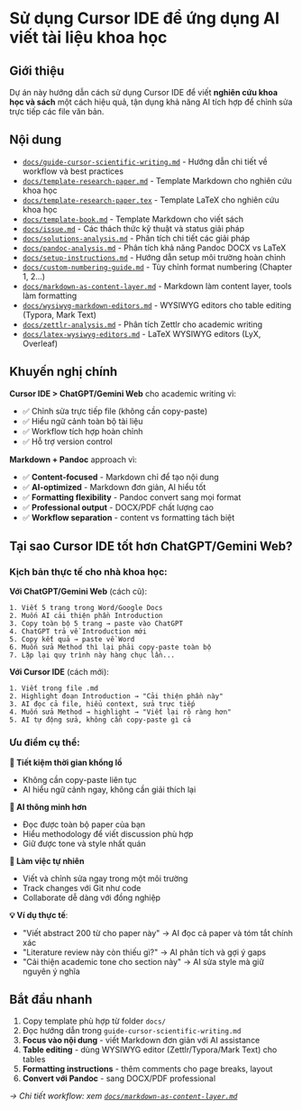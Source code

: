 # Sử dụng Cursor IDE để ứng dụng AI viết tài liệu khoa học

## Giới thiệu

Dự án này hướng dẫn cách sử dụng Cursor IDE để viết **nghiên cứu khoa học và sách** một cách hiệu quả, tận dụng khả năng AI tích hợp để chỉnh sửa trực tiếp các file văn bản.

## Nội dung

- [`docs/guide-cursor-scientific-writing.md`](docs/guide-cursor-scientific-writing.md) - Hướng dẫn chi tiết về workflow và best practices
- [`docs/template-research-paper.md`](docs/template-research-paper.md) - Template Markdown cho nghiên cứu khoa học
- [`docs/template-research-paper.tex`](docs/template-research-paper.tex) - Template LaTeX cho nghiên cứu khoa học
- [`docs/template-book.md`](docs/template-book.md) - Template Markdown cho viết sách
- [`docs/issue.md`](docs/issue.md) - Các thách thức kỹ thuật và status giải pháp
- [`docs/solutions-analysis.md`](docs/solutions-analysis.md) - Phân tích chi tiết các giải pháp
- [`docs/pandoc-analysis.md`](docs/pandoc-analysis.md) - Phân tích khả năng Pandoc DOCX vs LaTeX
- [`docs/setup-instructions.md`](docs/setup-instructions.md) - Hướng dẫn setup môi trường hoàn chỉnh
- [`docs/custom-numbering-guide.md`](docs/custom-numbering-guide.md) - Tùy chỉnh format numbering (Chapter 1, 2...)
- [`docs/markdown-as-content-layer.md`](docs/markdown-as-content-layer.md) - Markdown làm content layer, tools làm formatting
- [`docs/wysiwyg-markdown-editors.md`](docs/wysiwyg-markdown-editors.md) - WYSIWYG editors cho table editing (Typora, Mark Text)
- [`docs/zettlr-analysis.md`](docs/zettlr-analysis.md) - Phân tích Zettlr cho academic writing
- [`docs/latex-wysiwyg-editors.md`](docs/latex-wysiwyg-editors.md) - LaTeX WYSIWYG editors (LyX, Overleaf)

## Khuyến nghị chính

**Cursor IDE > ChatGPT/Gemini Web** cho academic writing vì:
- ✅ Chỉnh sửa trực tiếp file (không cần copy-paste)
- ✅ Hiểu ngữ cảnh toàn bộ tài liệu  
- ✅ Workflow tích hợp hoàn chỉnh
- ✅ Hỗ trợ version control

**Markdown + Pandoc** approach vì:
- ✅ **Content-focused** - Markdown chỉ để tạo nội dung
- ✅ **AI-optimized** - Markdown đơn giản, AI hiểu tốt
- ✅ **Formatting flexibility** - Pandoc convert sang mọi format
- ✅ **Professional output** - DOCX/PDF chất lượng cao
- ✅ **Workflow separation** - content vs formatting tách biệt

## Tại sao Cursor IDE tốt hơn ChatGPT/Gemini Web?

### Kịch bản thực tế cho nhà khoa học:

**Với ChatGPT/Gemini Web** (cách cũ):
```
1. Viết 5 trang trong Word/Google Docs
2. Muốn AI cải thiện phần Introduction
3. Copy toàn bộ 5 trang → paste vào ChatGPT
4. ChatGPT trả về Introduction mới
5. Copy kết quả → paste về Word
6. Muốn sửa Method thì lại phải copy-paste toàn bộ
7. Lặp lại quy trình này hàng chục lần...
```

**Với Cursor IDE** (cách mới):
```
1. Viết trong file .md
2. Highlight đoạn Introduction → "Cải thiện phần này"
3. AI đọc cả file, hiểu context, sửa trực tiếp
4. Muốn sửa Method → highlight → "Viết lại rõ ràng hơn"
5. AI tự động sửa, không cần copy-paste gì cả
```

### Ưu điểm cụ thể:

**🚀 Tiết kiệm thời gian khổng lồ**
- Không cần copy-paste liên tục
- AI hiểu ngữ cảnh ngay, không cần giải thích lại

**🧠 AI thông minh hơn** 
- Đọc được toàn bộ paper của bạn
- Hiểu methodology để viết discussion phù hợp
- Giữ được tone và style nhất quán

**📝 Làm việc tự nhiên**
- Viết và chỉnh sửa ngay trong một môi trường
- Track changes với Git như code
- Collaborate dễ dàng với đồng nghiệp

**💡 Ví dụ thực tế**:
- "Viết abstract 200 từ cho paper này" → AI đọc cả paper và tóm tắt chính xác
- "Literature review này còn thiếu gì?" → AI phân tích và gợi ý gaps
- "Cải thiện academic tone cho section này" → AI sửa style mà giữ nguyên ý nghĩa

## Bắt đầu nhanh

1. Copy template phù hợp từ folder `docs/`
2. Đọc hướng dẫn trong `guide-cursor-scientific-writing.md`  
3. **Focus vào nội dung** - viết Markdown đơn giản với AI assistance
4. **Table editing** - dùng WYSIWYG editor (Zettlr/Typora/Mark Text) cho tables
5. **Formatting instructions** - thêm comments cho page breaks, layout
6. **Convert với Pandoc** - sang DOCX/PDF professional

*→ Chi tiết workflow: xem [`docs/markdown-as-content-layer.md`](docs/markdown-as-content-layer.md)*

